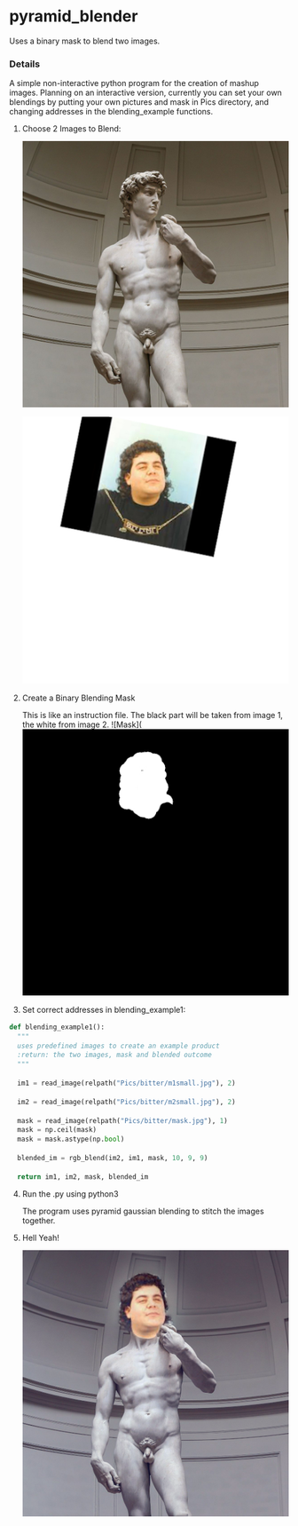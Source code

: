 # pyramid_blender
Uses a binary mask to blend two images.

### Details
A simple non-interactive python program for the creation of mashup images.
Planning on an interactive version, currently you can set your own blendings by putting your own pictures and mask in Pics directory, and changing addresses in the blending_example functions.

1. Choose 2 Images to Blend:

    ![RealAviBitterBody](https://github.com/tamirelazar/pyramid_blender/blob/main/Pics/bitter/m1small.jpg)
    
    ![Avi](https://github.com/tamirelazar/pyramid_blender/blob/main/Pics/bitter/m2small.jpg)
    
2. Create a Binary Blending Mask
   
   This is like an instruction file. The black part will be taken from image 1, the white from image 2.
    ![Mask](![Avi](https://github.com/tamirelazar/pyramid_blender/blob/main/Pics/bitter/mask.jpg)
    
3. Set correct addresses in blending_example1:
  
  ```python
  def blending_example1():
    """
    uses predefined images to create an example product
    :return: the two images, mask and blended outcome
    """

    im1 = read_image(relpath("Pics/bitter/m1small.jpg"), 2)

    im2 = read_image(relpath("Pics/bitter/m2small.jpg"), 2)

    mask = read_image(relpath("Pics/bitter/mask.jpg"), 1)
    mask = np.ceil(mask)
    mask = mask.astype(np.bool)

    blended_im = rgb_blend(im2, im1, mask, 10, 9, 9)

    return im1, im2, mask, blended_im
  ```
  
4. Run the .py using python3
   
   The program uses pyramid gaussian blending to stitch the images together.
   
5. Hell Yeah!

    ![blended_image](Pics/bitter/blend_res.png)
